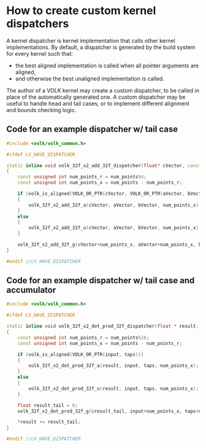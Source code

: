 # How to create custom kernel dispatchers

A kernel dispatcher is kernel implementation that calls other kernel implementations.
By default, a dispatcher is generated by the build system for every kernel such that:
  * the best aligned implementation is called when all pointer arguments are aligned,
  * and otherwise the best unaligned implementation is called.

The author of a VOLK kernel may create a custom dispatcher,
to be called in place of the automatically generated one.
A custom dispatcher may be useful to handle head and tail cases,
or to implement different alignment and bounds checking logic.

## Code for an example dispatcher w/ tail case

```cpp
#include <volk/volk_common.h>

#ifdef LV_HAVE_DISPATCHER

static inline void volk_32f_x2_add_32f_dispatcher(float* cVector, const float* aVector, const float* bVector, unsigned int num_points)
{
    const unsigned int num_points_r = num_points%4;
    const unsigned int num_points_x = num_points - num_points_r;

    if (volk_is_aligned(VOLK_OR_PTR(cVector, VOLK_OR_PTR(aVector, bVector))))
    {
        volk_32f_x2_add_32f_a(cVector, aVector, bVector, num_points_x);
    }
    else
    {
        volk_32f_x2_add_32f_u(cVector, aVector, bVector, num_points_x);
    }

    volk_32f_x2_add_32f_g(cVector+num_points_x, aVector+num_points_x, bVector+num_points_x, num_points_r);
}

#endif //LV_HAVE_DISPATCHER
```

## Code for an example dispatcher w/ tail case and accumulator

```cpp
#include <volk/volk_common.h>

#ifdef LV_HAVE_DISPATCHER

static inline void volk_32f_x2_dot_prod_32f_dispatcher(float * result, const float * input, const float * taps, unsigned int num_points)
{
    const unsigned int num_points_r = num_points%16;
    const unsigned int num_points_x = num_points - num_points_r;

    if (volk_is_aligned(VOLK_OR_PTR(input, taps)))
    {
        volk_32f_x2_dot_prod_32f_a(result, input, taps, num_points_x);
    }
    else
    {
        volk_32f_x2_dot_prod_32f_u(result, input, taps, num_points_x);
    }

    float result_tail = 0;
    volk_32f_x2_dot_prod_32f_g(&result_tail, input+num_points_x, taps+num_points_x, num_points_r);

    *result += result_tail;
}

#endif //LV_HAVE_DISPATCHER
```
